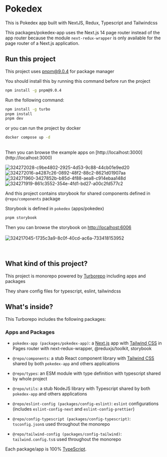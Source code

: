# Pokedex

This is Pokedex app built with NextJS, Redux, Typescript and Tailwindcss

This packages/pokedex-app uses the Next.js 14 page router instead of the app router because the module `next-redux-wrapper` is only available for the page router of a Next.js application.

## Run this project

This project uses pnpm@9.0.4 for package manager

You should install this by running this command before run the project

```sh
npm install -g pnpm@9.0.4
```

Run the following command:

```sh
npm install -g turbo
pnpm install
pnpm dev
```

or you can run the project by docker

```sh
docker compose up -d
```

<br/>
Then you can browse the example apps on [http://localhost:3000](http://localhost:3000)
<br/>

![324272028-c9be4802-2925-4d53-9c88-44cb01e9ed20](https://github.com/elias-soykat/pokedex-monorepo/assets/76895393/64af0eff-05cf-47a0-87e2-bdf0244e5504)
![324272016-a4287c26-0892-48f2-88c2-8621d01907aa](https://github.com/elias-soykat/pokedex-monorepo/assets/76895393/689dc929-33d0-4e36-85cd-2b7fc52a1d3a)
![324271960-3427852b-b85d-4f88-aea8-c914ebaa148d](https://github.com/elias-soykat/pokedex-monorepo/assets/76895393/f80b340d-5a3e-46e5-a37f-39af3a921f70)
![324271919-861c3552-354e-4fd1-bd27-a00c2fd577c2](https://github.com/elias-soykat/pokedex-monorepo/assets/76895393/3baa1a3a-10fd-4008-86d8-5134a60b8988)

And this project contains storybook for shared components defined in `@repo/components` package

Storybook is defined in `pokedex` (apps/pokedex)

```sh
pnpm storybook
```

Then you can browse the storybook on [http://localhost:6006](http://localhost:6006)
<br/>
<br/>
![324217045-1735c3a9-8c0f-40cd-ac6a-733418153952](https://github.com/elias-soykat/pokedex-monorepo/assets/76895393/da1780f0-11df-43c7-accb-3debdf7821d9)

<br/>

## What kind of this project?

This project is monorepo powered by [Turborepo](http://turbo.build) including apps and packages

They share config files for typescript, eslint, tailwindcss

## What's inside?

This Turborepo includes the following packages:

### Apps and Packages

- `pokedex-app (packages/pokedex-app)`: a [Next.js](https://nextjs.org/) app with [Tailwind CSS](https://tailwindcss.com/) in Pages router with next-redux-wrapper, @reduxjs/toolkit, storybook

- `@repo/components`: a stub React component library with [Tailwind CSS](https://tailwindcss.com/) shared by both `pokedex-app` and others applications
- `@repo/types`: an ESM module with type definition with typescript shared by whole project
- `@repo/utils`: a stub NodeJS library with Typescript shared by both `pokedex-app` and others applications
- `@repo/eslint-config (packages/config-eslint)`: `eslint` configurations (includes `eslint-config-next` and `eslint-config-prettier`)
- `@repo/config-typescript (packages/config-typescript)`: `tsconfig.json`s used throughout the monorepo
- `@repo/tailwind-config (packages/config-tailwind)`: `tailwind.config.ts`s used throughout the monorepo

Each package/app is 100% [TypeScript](https://www.typescriptlang.org/).

